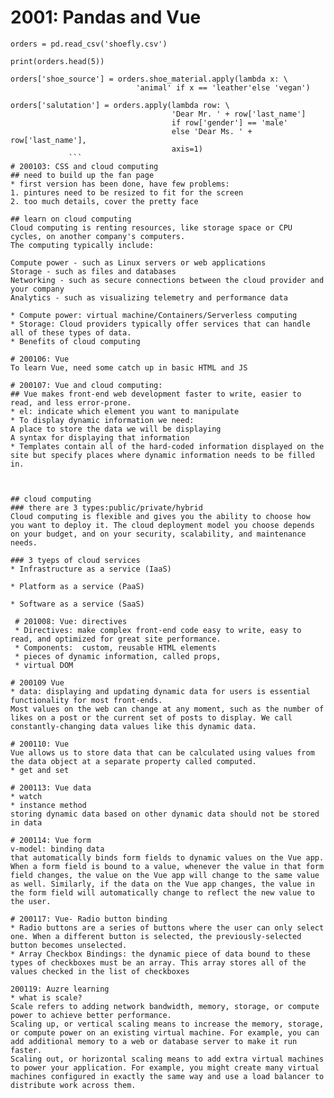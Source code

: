# 2001: Pandas and Vue  


```  
orders = pd.read_csv('shoefly.csv')

print(orders.head(5))

orders['shoe_source'] = orders.shoe_material.apply(lambda x: \
                        	'animal' if x == 'leather'else 'vegan')

orders['salutation'] = orders.apply(lambda row: \
                                    'Dear Mr. ' + row['last_name']
                                    if row['gender'] == 'male'
                                    else 'Dear Ms. ' + row['last_name'],
                                    axis=1)  
             ```  
# 200103: CSS and cloud computing  
## need to build up the fan page  
* first version has been done, have few problems:  
1. pintures need to be resized to fit for the screen  
2. too much details, cover the pretty face  

## learn on cloud computing  
Cloud computing is renting resources, like storage space or CPU cycles, on another company's computers.  
The computing typically include:  

Compute power - such as Linux servers or web applications  
Storage - such as files and databases  
Networking - such as secure connections between the cloud provider and your company  
Analytics - such as visualizing telemetry and performance data  
  
* Compute power: virtual machine/Containers/Serverless computing  
* Storage: Cloud providers typically offer services that can handle all of these types of data.   
* Benefits of cloud computing  

# 200106: Vue  
To learn Vue, need some catch up in basic HTML and JS  

# 200107: Vue and cloud computing:  
## Vue makes front-end web development faster to write, easier to read, and less error-prone.    
* el: indicate which element you want to manipulate  
* To display dynamic information we need:  
A place to store the data we will be displaying  
A syntax for displaying that information  
* Templates contain all of the hard-coded information displayed on the site but specify places where dynamic information needs to be filled in.  



## cloud computing  
### there are 3 types:public/private/hybrid     
Cloud computing is flexible and gives you the ability to choose how you want to deploy it. The cloud deployment model you choose depends on your budget, and on your security, scalability, and maintenance needs.  
 
### 3 tyeps of cloud services  
* Infrastructure as a service (IaaS)  

* Platform as a service (PaaS)  

* Software as a service (SaaS)  
  
 # 201008: Vue: directives  
 * Directives: make complex front-end code easy to write, easy to read, and optimized for great site performance.  
 * Components:  custom, reusable HTML elements  
 * pieces of dynamic information, called props,   
 * virtual DOM  
 
# 200109 Vue  
* data: displaying and updating dynamic data for users is essential functionality for most front-ends.  
Most values on the web can change at any moment, such as the number of likes on a post or the current set of posts to display. We call constantly-changing data values like this dynamic data.   

# 200110: Vue   
Vue allows us to store data that can be calculated using values from the data object at a separate property called computed.  
* get and set  

# 200113: Vue data  
* watch  
* instance method  
storing dynamic data based on other dynamic data should not be stored in data  

# 200114: Vue form  
v-model: binding data  
that automatically binds form fields to dynamic values on the Vue app. When a form field is bound to a value, whenever the value in that form field changes, the value on the Vue app will change to the same value as well. Similarly, if the data on the Vue app changes, the value in the form field will automatically change to reflect the new value to the user.  

# 200117: Vue- Radio button binding  
* Radio buttons are a series of buttons where the user can only select one. When a different button is selected, the previously-selected button becomes unselected.  
* Array Checkbox Bindings: the dynamic piece of data bound to these types of checkboxes must be an array. This array stores all of the values checked in the list of checkboxes  

200119: Auzre learning  
* what is scale?  
Scale refers to adding network bandwidth, memory, storage, or compute power to achieve better performance.  
Scaling up, or vertical scaling means to increase the memory, storage, or compute power on an existing virtual machine. For example, you can add additional memory to a web or database server to make it run faster.  
Scaling out, or horizontal scaling means to add extra virtual machines to power your application. For example, you might create many virtual machines configured in exactly the same way and use a load balancer to distribute work across them.  
